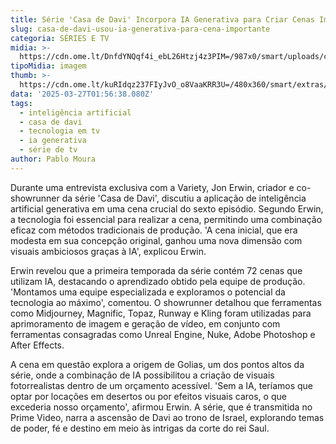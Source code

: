 ```yaml
---
title: Série 'Casa de Davi' Incorpora IA Generativa para Criar Cenas Impactantes
slug: casa-de-davi-usou-ia-generativa-para-cena-importante
categoria: SÉRIES E TV
midia: >-
  https://cdn.ome.lt/DnfdYNQqf4i_ebL26Htzj4z3PIM=/987x0/smart/uploads/conteudo/fotos/Design_sem_nome_-_2025-03-26T201923.594.png
tipoMidia: imagem
thumb: >-
  https://cdn.ome.lt/kuRIdqz237FIyJvO_o8VaaKRR3U=/480x360/smart/extras/conteudos/Design_sem_nome_-_2025-03-26T201923.594.png
data: '2025-03-27T01:56:38.080Z'
tags:
  - inteligência artificial
  - casa de davi
  - tecnologia em tv
  - ia generativa
  - série de tv
author: Pablo Moura
---
```


Durante uma entrevista exclusiva com a Variety, Jon Erwin, criador e co-showrunner da série 'Casa de Davi', discutiu a aplicação de inteligência artificial generativa em uma cena crucial do sexto episódio. Segundo Erwin, a tecnologia foi essencial para realizar a cena, permitindo uma combinação eficaz com métodos tradicionais de produção. 'A cena inicial, que era modesta em sua concepção original, ganhou uma nova dimensão com visuais ambiciosos graças à IA', explicou Erwin.

Erwin revelou que a primeira temporada da série contém 72 cenas que utilizam IA, destacando o aprendizado obtido pela equipe de produção. 'Montamos uma equipe especializada e exploramos o potencial da tecnologia ao máximo', comentou. O showrunner detalhou que ferramentas como Midjourney, Magnific, Topaz, Runway e Kling foram utilizadas para aprimoramento de imagem e geração de vídeo, em conjunto com ferramentas consagradas como Unreal Engine, Nuke, Adobe Photoshop e After Effects.

A cena em questão explora a origem de Golias, um dos pontos altos da série, onde a combinação de IA possibilitou a criação de visuais fotorrealistas dentro de um orçamento acessível. 'Sem a IA, teríamos que optar por locações em desertos ou por efeitos visuais caros, o que excederia nosso orçamento', afirmou Erwin. A série, que é transmitida no Prime Video, narra a ascensão de Davi ao trono de Israel, explorando temas de poder, fé e destino em meio às intrigas da corte do rei Saul.
